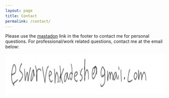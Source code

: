 ```yaml
---
layout: page
title: Contact
permalink: /contact/
---
```

Please use the [mastadon](https://mastodon.social/@tinytinfoil) link in the footer to contact me for personal questions.
For professional/work related questions, contact me at the email below:

<img src="/assets/email.jpg" height="128px">
